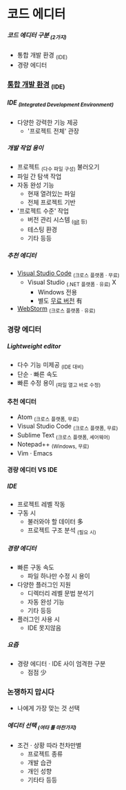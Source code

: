 코드 에디터
====

##### 코드 에디터 구분 <sub>(2가지)</sub>
- 통합 개발 환경 <sub>(IDE)</sub>
- 경량 에디터

### [통합 개발 환경](https://en.wikipedia.org/wiki/Integrated_development_environment) <sub>(IDE)</sub>

##### IDE <sub>(Integrated Development Environment)</sub>
- 다양한 강력한 기능 제공
  - '프로젝트 전체' 관장

##### 개발 작업 용이
- 프로젝트 <sub>(다수 파일 구성)</sub> 불러오기
- 파일 간 탐색 작업
- 자동 완성 기능
  - 현재 열려있는 파일
  - 전체 프로젝트 기반
- '프로젝트 수준' 작업
  - 버전 관리 시스템 <sub>([git](https://git-scm.com/) 등)</sub>
  - 테스팅 환경
  - 기타 등등

##### 추천 에디터
- [Visual Studio Code](https://code.visualstudio.com/) <sub>(크로스 플랫폼 · 무료)</sub>
  - Visual Studio <sub>(.NET 플랫폼 · 유료)</sub> X
    - Windows 전용
    - 별도 [무료 버전](https://www.visualstudio.com/vs/community/) 有
- [WebStorm](http://www.jetbrains.com/webstorm/) <sub>(크로스 플랫폼 · 유료)</sub>

### 경량 에디터

##### Lightweight editor
- 다수 기능 미제공 <sub>(IDE 대비)</sub>
- 단순 · 빠른 속도
- 빠른 수정 용이 <sub>(파일 열고 바로 수정)</sub>

#### 추천 에디터
- Atom <sub>(크로스 플랫폼, 무료)</sub>
- Visual Studio Code <sub>(크로스 플랫폼, 무료)</sub>
- Sublime Text <sub>(크로스 플랫폼, 셰어웨어)</sub>
- Notepad++ <sub>(Windows, 무료)</sub>
- Vim · Emacs

#### 경량 에디터 VS IDE

##### IDE
- 프로젝트 레벨 작동
- 구동 시
  - 불러와야 할 데이터 多
  - 프로젝트 구조 분석 <sub>(필요 시)</sub>

##### 경량 에디터
- 빠른 구동 속도
  - 파일 하나만 수정 시 용이
- 다양한 플러그인 지원
  - 디렉터리 레벨 문법 분석기
  - 자동 완성 기능
  - 기타 등등
- 플러그인 사용 시
  - IDE 못지않음

##### 요즘
- 경량 에디터 · IDE 사이 엄격한 구분
  - 점점 少

### 논쟁하지 맙시다
- 나에게 가장 맞는 것 선택

##### 에디터 선택 <sub>(여타 툴 마찬가지)</sub>
- 조건 · 상황 따라 천차만별
  - 프로젝트 종류
  - 개발 습관
  - 개인 성향
  - 기타타 등등
